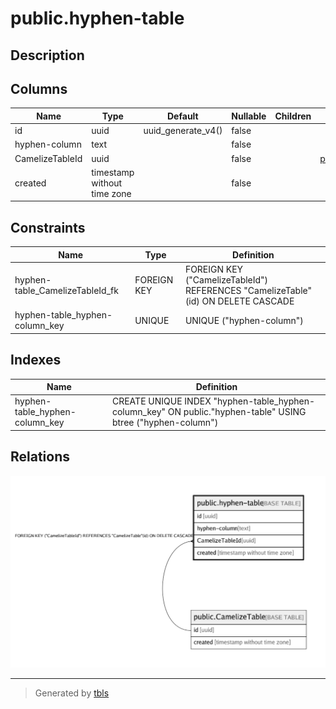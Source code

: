 # public.hyphen-table

## Description

## Columns

| Name            | Type                        | Default            | Nullable | Children | Parents                                         | Comment |
| --------------- | --------------------------- | ------------------ | -------- | -------- | ----------------------------------------------- | ------- |
| id              | uuid                        | uuid_generate_v4() | false    |          |                                                 |         |
| hyphen-column   | text                        |                    | false    |          |                                                 |         |
| CamelizeTableId | uuid                        |                    | false    |          | [public.CamelizeTable](public.CamelizeTable.md) |         |
| created         | timestamp without time zone |                    | false    |          |                                                 |         |

## Constraints

| Name                            | Type        | Definition                                                                       |
| ------------------------------- | ----------- | -------------------------------------------------------------------------------- |
| hyphen-table_CamelizeTableId_fk | FOREIGN KEY | FOREIGN KEY ("CamelizeTableId") REFERENCES "CamelizeTable"(id) ON DELETE CASCADE |
| hyphen-table_hyphen-column_key  | UNIQUE      | UNIQUE ("hyphen-column")                                                         |

## Indexes

| Name                           | Definition                                                                                                  |
| ------------------------------ | ----------------------------------------------------------------------------------------------------------- |
| hyphen-table_hyphen-column_key | CREATE UNIQUE INDEX "hyphen-table_hyphen-column_key" ON public."hyphen-table" USING btree ("hyphen-column") |

## Relations

![er](public.hyphen-table.png)

---

> Generated by [tbls](https://github.com/k1LoW/tbls)
